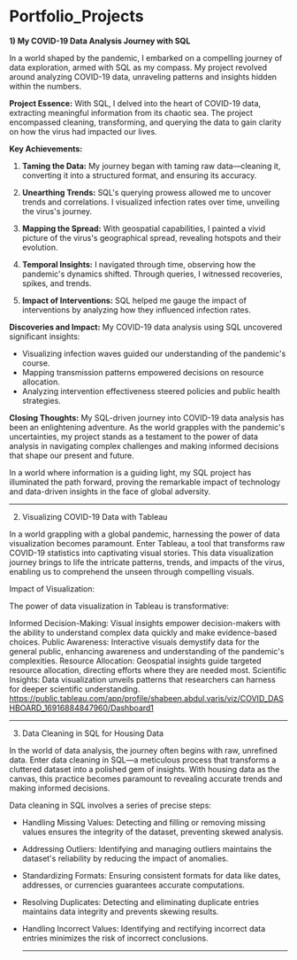 # Portfolio_Projects
**1)  My COVID-19 Data Analysis Journey with SQL**

 In a world shaped by the pandemic, I embarked on a compelling journey of data exploration, armed with SQL as my compass. My project revolved around analyzing COVID-19 data, unraveling patterns and insights hidden within the numbers.

**Project Essence:**
With SQL, I delved into the heart of COVID-19 data, extracting meaningful information from its chaotic sea. The project encompassed cleaning, transforming, and querying the data to gain clarity on how the virus had impacted our lives.

**Key Achievements:**

1. **Taming the Data:** My journey began with taming raw data—cleaning it, converting it into a structured format, and ensuring its accuracy.

2. **Unearthing Trends:** SQL's querying prowess allowed me to uncover trends and correlations. I visualized infection rates over time, unveiling the virus's journey.

3. **Mapping the Spread:** With geospatial capabilities, I painted a vivid picture of the virus's geographical spread, revealing hotspots and their evolution.

4. **Temporal Insights:** I navigated through time, observing how the pandemic's dynamics shifted. Through queries, I witnessed recoveries, spikes, and trends.

5. **Impact of Interventions:** SQL helped me gauge the impact of interventions by analyzing how they influenced infection rates.

**Discoveries and Impact:**
My COVID-19 data analysis using SQL uncovered significant insights:
- Visualizing infection waves guided our understanding of the pandemic's course.
- Mapping transmission patterns empowered decisions on resource allocation.
- Analyzing intervention effectiveness steered policies and public health strategies.

**Closing Thoughts:**
My SQL-driven journey into COVID-19 data analysis has been an enlightening adventure. As the world grapples with the pandemic's uncertainties, my project stands as a testament to the power of data analysis in navigating complex challenges and making informed decisions that shape our present and future.

In a world where information is a guiding light, my SQL project has illuminated the path forward, proving the remarkable impact of technology and data-driven insights in the face of global adversity.

-------------------------------------------------------------------------------
2)  Visualizing COVID-19 Data with Tableau

In a world grappling with a global pandemic, harnessing the power of data visualization becomes paramount. Enter Tableau, a tool that transforms raw COVID-19 statistics into captivating visual stories. This data visualization journey brings to life the intricate patterns, trends, and impacts of the virus, enabling us to comprehend the unseen through compelling visuals.

Impact of Visualization:

The power of data visualization in Tableau is transformative:

Informed Decision-Making: Visual insights empower decision-makers with the ability to understand complex data quickly and make evidence-based choices.
Public Awareness: Interactive visuals demystify data for the general public, enhancing awareness and understanding of the pandemic's complexities.
Resource Allocation: Geospatial insights guide targeted resource allocation, directing efforts where they are needed most.
Scientific Insights: Data visualization unveils patterns that researchers can harness for deeper scientific understanding.
https://public.tableau.com/app/profile/shabeen.abdul.varis/viz/COVID_DASHBOARD_16916884847960/Dashboard1

-------------------------------------------------------------------------------
3)  Data Cleaning in SQL for Housing Data

In the world of data analysis, the journey often begins with raw, unrefined data. Enter data cleaning in SQL—a meticulous process that transforms a cluttered dataset into a polished gem of insights. With housing data as the canvas, this practice becomes paramount to revealing accurate trends and making informed decisions.

Data cleaning in SQL involves a series of precise steps:

- Handling Missing Values: Detecting and filling or removing missing values ensures the integrity of the dataset, preventing skewed analysis.
- Addressing Outliers: Identifying and managing outliers maintains the dataset's reliability by reducing the impact of anomalies.
- Standardizing Formats: Ensuring consistent formats for data like dates, addresses, or currencies guarantees accurate computations.
- Resolving Duplicates: Detecting and eliminating duplicate entries maintains data integrity and prevents skewing results.
- Handling Incorrect Values: Identifying and rectifying incorrect data entries minimizes the risk of incorrect conclusions.
 
  -------------------------------------------------------------------------------
